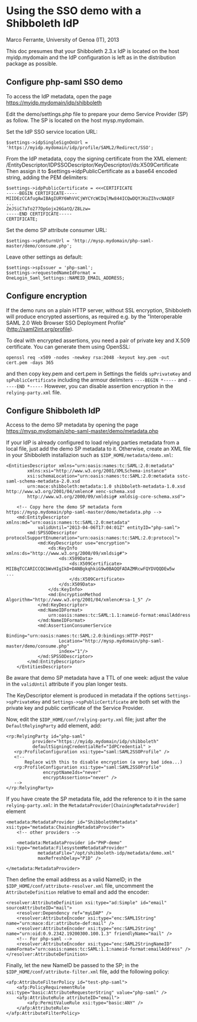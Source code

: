 # Using the SSO demo with a Shibboleth IdP

Marco Ferrante, University of Genoa (IT), 2013

This doc presumes that your Shibboleth 2.3.x IdP is located on the host myidp.mydomain
and the IdP configuration is left as in the distribution package as possible.

## Configure php-saml SSO demo

To access the IdP metadata, open the page https://myidp.mydomain/idp/shibboleth

Edit the demo/settings.php file to prepare your demo Service Provider (SP)
as follow. The SP is located on the host mysp.mydomain.

Set the IdP SSO service location URL:

    $settings->idpSingleSignOnUrl = 'https://myidp.mydomain/idp/profile/SAML2/Redirect/SSO';

From the IdP metadata, copy the signing certificate from the XML element:
    /EntityDescriptor/IDPSSODescriptor/KeyDescriptor//ds:X509Certificate
Then assign it to $settings->idpPublicCertificate as a base64 encoded string, adding
the PEM delimiters:

    $settings->idpPublicCertificate = <<<CERTIFICATE
    -----BEGIN CERTIFICATE-----
    MIIDEzCCAfugAwIBAgIURY6WhVVCjWYCYcWCDqlMw844ICQwDQYJKoZIhvcNAQEF
    ...
    ZeJSiC7aTo277OpGojx26GatQ/Z8Lzw=
    -----END CERTIFICATE-----
    CERTIFICATE;

Set the demo SP attribute consumer URL:

    $settings->spReturnUrl = 'http://mysp.mydomain/php-saml-master/demo/consume.php';

Leave other settings as default:

    $settings->spIssuer = 'php-saml';
    $settings->requestedNameIdFormat = OneLogin_Saml_Settings::NAMEID_EMAIL_ADDRESS;

## Configure encryption

If the demo runs on a plain HTTP server, without SSL encryption, Shibboleth
will produce encrypted assertions, as required e.g. by the "Interoperable SAML
2.0 Web Browser SSO Deployment Profile" (http://saml2int.org/profile).

To deal with encrypted assertions, you need a pair of private key and X.509
certificate. You can generate them using OpenSSL:

    openssl req -x509 -nodes -newkey rsa:2048 -keyout key.pem -out cert.pem -days 365

and then copy key.pem and cert.pem in Settings the fields `spPrivateKey` and 
`spPublicCertificate` including the armour delimiters `----BEGIN *-----` and
`-----END *-----`
However, you can disable assertion encryption in the `relying-party.xml` file.

## Configure Shibboleth IdP

Access to the demo SP metadata by opening the page https://mysp.mydomain/php-saml-master/demo/metadata.php

If your IdP is already configured to load relying parties metadata from a local file,
just add the demo SP metadata to it. Otherwise, create an XML file in your Shibboleth
installazion such as `$IDP_HOME/metadata/demo.xml`:

    <EntitiesDescriptor xmlns="urn:oasis:names:tc:SAML:2.0:metadata"
            xmlns:xsi="http://www.w3.org/2001/XMLSchema-instance"
            xsi:schemaLocation="urn:oasis:names:tc:SAML:2.0:metadata sstc-saml-schema-metadata-2.0.xsd
            urn:mace:shibboleth:metadata:1.0 shibboleth-metadata-1.0.xsd http://www.w3.org/2001/04/xmlenc# xenc-schema.xsd
            http://www.w3.org/2000/09/xmldsig# xmldsig-core-schema.xsd">
	
        <!-- Copy here the demo SP metadata form https://mysp.mydomain/php-saml-master/demo/metadata.php -->
        <md:EntityDescriptor xmlns:md="urn:oasis:names:tc:SAML:2.0:metadata"
                validUntil="2013-04-06T17:04:01Z" entityID="php-saml">
            <md:SPSSODescriptor protocolSupportEnumeration="urn:oasis:names:tc:SAML:2.0:protocol">
                <md:KeyDescriptor use="encryption">
                    <ds:KeyInfo xmlns:ds="http://www.w3.org/2000/09/xmldsig#">
                        <ds:X509Data>
                            <ds:X509Certificate>
    MIIBqTCCARICCQCbWvHIgIkD+DANBgkqhkiG9w0BAQQFADAZMRcwFQYDVQQDEw5w
    ...
                            </ds:X509Certificate>
                        </ds:X509Data>
                    </ds:KeyInfo>
                    <md:EncryptionMethod Algorithm="http://www.w3.org/2001/04/xmlenc#rsa-1_5" />
                </md:KeyDescriptor>
                <md:NameIDFormat>
                    urn:oasis:names:tc:SAML:1.1:nameid-format:emailAddress
                </md:NameIDFormat>
                <md:AssertionConsumerService
                        Binding="urn:oasis:names:tc:SAML:2.0:bindings:HTTP-POST"
                        Location="http://mysp.mydomain/php-saml-master/demo/consume.php"
                        index="1"/>
                </md:SPSSODescriptor>
            </md:EntityDescriptor>
        </EntitiesDescriptor>

Be aware that demo SP metadata have a TTL of one week: adjust the value in the
`validUntil` attribute if you plan longer tests.

The KeyDescriptor element is produced in metadata if the options
`Settings->spPrivateKey` and `Settings->spPublicCertificate` are both set
with the private key and public certificate of the Service Provider.

Now, edit the `$IDP_HOME/conf/relying-party.xml` file; just after the `DefaultRelyingParty`
add element, add:

    <rp:RelyingParty id="php-saml"
              provider="https://myidp.mydomain/idp/shibboleth"
              defaultSigningCredentialRef="IdPCredential" >
       <rp:ProfileConfiguration xsi:type="saml:SAML2SSOProfile" />
       <!-- 
           Replace with this to disable encryption (a very bad idea...)
       <rp:ProfileConfiguration xsi:type="saml:SAML2SSOProfile"
                  encryptNameIds="never"
                  encryptAssertions="never" />
       -->
    </rp:RelyingParty>

If you have create the SP metadata file, add the reference to it in
the same `relying-party.xml`: in the `MetadataProvider[ChainingMetadataProvider]` element

    <metadata:MetadataProvider id="ShibbolethMetadata" xsi:type="metadata:ChainingMetadataProvider">
        <!-- other providers -->
		
        <metadata:MetadataProvider id="PHP-demo" xsi:type="metadata:FilesystemMetadataProvider"
                metadataFile="/opt/shibboleth-idp/metadata/demo.xml"
                maxRefreshDelay="P1D" />
					
    </metadata:MetadataProvider>
	
Then define the email address as a valid NameID; in the `$IDP_HOME/conf/attribute-resolver.xml` file,
uncomment the `AttributeDefinition` relative to email and add the encoder:

    <resolver:AttributeDefinition xsi:type="ad:Simple" id="email" sourceAttributeID="mail">
        <resolver:Dependency ref="myLDAP" />
        <resolver:AttributeEncoder xsi:type="enc:SAML1String" name="urn:mace:dir:attribute-def:mail" />
        <resolver:AttributeEncoder xsi:type="enc:SAML2String" name="urn:oid:0.9.2342.19200300.100.1.3" friendlyName="mail" />
        <!-- For php-saml -->
        <resolver:AttributeEncoder xsi:type="enc:SAML2StringNameID" nameFormat="urn:oasis:names:tc:SAML:1.1:nameid-format:emailAddress" />
    </resolver:AttributeDefinition>
	
Finally, let the new NameID be passed to the SP; in the `$IDP_HOME/conf/attribute-filter.xml` file,
add the following policy:

    <afp:AttributeFilterPolicy id="test-php-saml">
        <afp:PolicyRequirementRule xsi:type="basic:AttributeRequesterString" value="php-saml" />
        <afp:AttributeRule attributeID="email">
            <afp:PermitValueRule xsi:type="basic:ANY" />
        </afp:AttributeRule>
    </afp:AttributeFilterPolicy>

